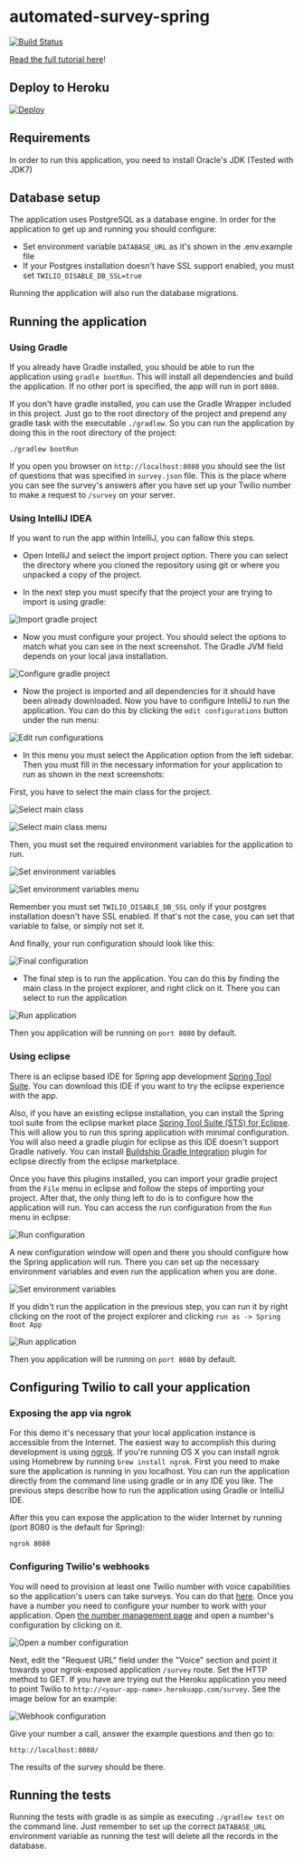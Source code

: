# automated-survey-spring

[![Build Status](https://travis-ci.org/TwilioDevEd/automated-survey-spring.svg?branch=master)](https://travis-ci.org/TwilioDevEd/automated-survey-spring)

[Read the full tutorial here](https://www.twilio.com/docs/tutorials/walkthrough/automated-survey/java/spring)!

## Deploy to Heroku

[![Deploy](https://www.herokucdn.com/deploy/button.png)](https://heroku.com/deploy)

## Requirements

In order to run this application, you need to install Oracle's JDK (Tested with JDK7)

## Database setup

The application uses PostgreSQL as a database engine. In order for the application to get up and running you should
configure:

* Set environment variable `DATABASE_URL` as it's shown in the .env.example file
* If your Postgres installation doesn't have SSL support enabled, you must set `TWILIO_DISABLE_DB_SSL=true`

Running the application will also run the database migrations.

## Running the application

### Using Gradle

If you already have Gradle installed, you should be able to run the application using `gradle bootRun`. This will
install all dependencies and build the application. If no other port is specified, the app will run in port `8080`.

If you don't have gradle installed, you can use the Gradle Wrapper included in this project. Just go to the root directory
of the project and prepend any gradle task with the executable `./gradlew`. So you can run the application by doing
this in the root directory of the project:

```
./gradlew bootRun
```

If you open you browser on `http://localhost:8080` you should see the list of questions that was specified in
`survey.json` file. This is the place where you can see the survey's answers after you have set up your Twilio number
to make a request to `/survey` on your server.

### Using IntelliJ IDEA

If you want to run the app within IntelliJ, you can fallow this steps.

* Open IntelliJ and select the import project option. There you can select the directory where you
cloned the repository using git or where you unpacked a copy of the project.

* In the next step you must specify that the project your are trying to import is using gradle:
 
![Import gradle project](https://raw.github.com/TwilioDevEd/automated-survey-spring/master/screenshots/intellij_select_gradle.png)

* Now you must configure your project. You should select the options to match what you can see in
the next screenshot. The Gradle JVM field depends on your local java installation.

![Configure gradle project](https://raw.github.com/TwilioDevEd/automated-survey-spring/master/screenshots/intellij_configure_project.png)

* Now the project is imported and all dependencies for it should have been already downloaded. Now
you have to configure IntelliJ to run the application. You can do this by clicking the `edit
configurations` button under the run menu:

![Edit run configurations](https://raw.github.com/TwilioDevEd/automated-survey-spring/master/screenshots/intellij_run_configurations.png)

* In this menu you must select the Application option from the left sidebar. Then you must fill in
the necessary information for your application to run as shown in the next screenshots:

First, you have to select the main class for the project.

![Select main class](https://raw.github.com/TwilioDevEd/automated-survey-spring/master/screenshots/intellij_select_main_class.png)

![Select main class menu](https://raw.github.com/TwilioDevEd/automated-survey-spring/master/screenshots/intellij_select_main_class_menu.png)

Then, you must set the required environment variables for the application to run.

![Set environment variables](https://raw.github.com/TwilioDevEd/automated-survey-spring/master/screenshots/intellij_set_environment_variables.png)

![Set environment variables menu](https://raw.github.com/TwilioDevEd/automated-survey-spring/master/screenshots/intellij_set_environment_variables_menu.png)

Remember you must set `TWILIO_DISABLE_DB_SSL` only if your postgres installation doesn't have SSL
enabled. If that's not the case, you can set that variable to false, or simply not set it.

And finally, your run configuration should look like this:

![Final configuration](https://raw.github.com/TwilioDevEd/automated-survey-spring/master/screenshots/intellij_final_config.png)

* The final step is to run the application. You can do this by finding the main class in the
project explorer, and right click on it. There you can select to run the application

![Run application](https://raw.github.com/TwilioDevEd/automated-survey-spring/master/screenshots/intellij_run_application.png)

Then you application will be running on `port 8080` by default.

### Using eclipse

There is an eclipse based IDE for Spring app development [Spring Tool Suite](https://spring.io/tools).
You can download this IDE if you want to try the eclipse experience with the app.

Also, if you have an existing eclipse installation, you can install the Spring tool suite from the
eclipse market place [Spring Tool Suite (STS) for
Eclipse](https://marketplace.eclipse.org/content/spring-tool-suite-sts-eclipse). This will allow you
to run this spring application with minimal configuration. You will also need a gradle plugin for
eclipse as this IDE doesn't support Gradle natively. You can install [Buildship Gradle
Integration](http://marketplace.eclipse.org/content/buildship-gradle-integration) plugin for eclipse
directly from the eclipse marketplace. 

Once you have this plugins installed, you can import your gradle project from the `File` menu in
eclipse and follow the steps of importing your project. After that, the only thing left to do is to
configure how the application will run. You can access the run configuration from the `Run` menu in
eclipse:

![Run configuration](https://raw.github.com/TwilioDevEd/automated-survey-spring/master/screenshots/eclipse_run_configurations.png)

A new configuration window will open and there you should configure how the Spring application will
run. There you can set up the necessary environment variables and even run the application when you
are done.

![Set environment variables](https://raw.github.com/TwilioDevEd/automated-survey-spring/master/screenshots/eclipse_set_environment.png)

If you didn't run the application in the previous step, you can run it by right clicking on the
root of the project explorer and clicking `run as -> Spring Boot App`

![Run application](https://raw.github.com/TwilioDevEd/automated-survey-spring/master/screenshots/eclipse_run_app.png)

Then you application will be running on `port 8080` by default.

## Configuring Twilio to call your application

### Exposing the app via ngrok

For this demo it's necessary that your local application instance is
accessible from the Internet. The easiest way to accomplish this
during development is using [ngrok](https://ngrok.com/). If you're
running OS X you can install ngrok using Homebrew by running `brew
install ngrok`. First you need to make sure the application is running in you localhost.
You can run the application directly from the command line using gradle or in any IDE you like.
The previous steps describe how to run the application using Gradle or IntelliJ IDE.

After this you can expose the application to the wider Internet by
running (port 8080 is the default for Spring):

```
ngrok 8080
```

### Configuring Twilio's webhooks

You will need to provision at least one Twilio number with voice
capabilities so the application's users can take surveys. You can do
that
[here](https://www.twilio.com/user/account/phone-numbers/search). Once
you have a number you need to configure your number to work with your
application. Open
[the number management page](https://www.twilio.com/user/account/phone-numbers/incoming)
and open a number's configuration by clicking on it.

![Open a number configuration](https://raw.github.com/TwilioDevEd/automated-survey-spring/master/screenshots/number-conf.png)

Next, edit the "Request URL" field under the "Voice" section and point
it towards your ngrok-exposed application `/survey` route. Set
the HTTP method to GET. If you have are trying out the Heroku
application you need to point Twilio to
`http://<your-app-name>.herokuapp.com/survey`. See the image
below for an example:

![Webhook configuration](https://raw.github.com/TwilioDevEd/automated-survey-spring/master/screenshots/webhook-conf.png)

Give your number a call, answer the example questions and then go to:

```
http://localhost:8080/
```

The results of the survey should be there.

## Running the tests

Running the tests with gradle is as simple as executing `./gradlew test` on the command line. Just remember to set up
the correct `DATABASE_URL` environment variable as running the test will delete all the records in the database.
